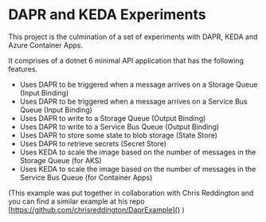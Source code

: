 # DAPR and KEDA Experiments

This project is the culmination of a set of experiments with DAPR, KEDA and Azure Container Apps.

It comprises of a dotnet 6 minimal API application that has the following features.

* Uses DAPR to be triggered when a message arrives on a Storage Queue (Input Binding)
* Uses DAPR to be triggered when a message arrives on a Service Bus Queue (Input Binding)
* Uses DAPR to write to a Storage Queue (Output Binding)
* Uses DAPR to write to a Service Bus Queue (Output Binding)
* Uses DAPR to store some state to blob storage (State Store)
* Uses DAPR to retrieve secrets (Secret Store)
* Uses KEDA to scale the image based on the number of messages in the Storage Queue (for AKS)
* Uses KEDA to scale the image based on the number of messages in the Service Bus Queue (for Container Apps)

(This example was put together in collaboration with Chris Reddington and you can find a similar example at his repo [https://github.com/chrisreddington/DaprExample]() )

